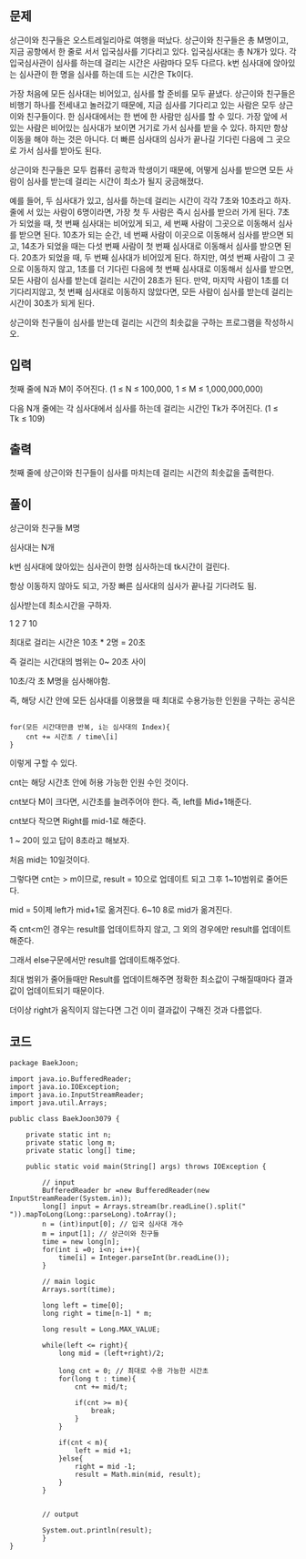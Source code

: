 ## 문제

상근이와 친구들은 오스트레일리아로 여행을 떠났다. 상근이와 친구들은 총 M명이고, 지금 공항에서 한 줄로 서서 입국심사를 기다리고 있다. 입국심사대는 총 N개가 있다. 각 입국심사관이 심사를 하는데 걸리는 시간은 사람마다 모두 다르다. k번 심사대에 앉아있는 심사관이 한 명을 심사를 하는데 드는 시간은 Tk이다.

가장 처음에 모든 심사대는 비어있고, 심사를 할 준비를 모두 끝냈다. 상근이와 친구들은 비행기 하나를 전세내고 놀러갔기 때문에, 지금 심사를 기다리고 있는 사람은 모두 상근이와 친구들이다. 한 심사대에서는 한 번에 한 사람만 심사를 할 수 있다. 가장 앞에 서 있는 사람은 비어있는 심사대가 보이면 거기로 가서 심사를 받을 수 있다. 하지만 항상 이동을 해야 하는 것은 아니다. 더 빠른 심사대의 심사가 끝나길 기다린 다음에 그 곳으로 가서 심사를 받아도 된다.

상근이와 친구들은 모두 컴퓨터 공학과 학생이기 때문에, 어떻게 심사를 받으면 모든 사람이 심사를 받는데 걸리는 시간이 최소가 될지 궁금해졌다.

예를 들어, 두 심사대가 있고, 심사를 하는데 걸리는 시간이 각각 7초와 10초라고 하자. 줄에 서 있는 사람이 6명이라면, 가장 첫 두 사람은 즉시 심사를 받으러 가게 된다. 7초가 되었을 때, 첫 번째 심사대는 비어있게 되고, 세 번째 사람이 그곳으로 이동해서 심사를 받으면 된다. 10초가 되는 순간, 네 번째 사람이 이곳으로 이동해서 심사를 받으면 되고, 14초가 되었을 때는 다섯 번째 사람이 첫 번째 심사대로 이동해서 심사를 받으면 된다. 20초가 되었을 때, 두 번째 심사대가 비어있게 된다. 하지만, 여섯 번째 사람이 그 곳으로 이동하지 않고, 1초를 더 기다린 다음에 첫 번째 심사대로 이동해서 심사를 받으면, 모든 사람이 심사를 받는데 걸리는 시간이 28초가 된다. 만약, 마지막 사람이 1초를 더 기다리지않고, 첫 번째 심사대로 이동하지 않았다면, 모든 사람이 심사를 받는데 걸리는 시간이 30초가 되게 된다.

상근이와 친구들이 심사를 받는데 걸리는 시간의 최솟값을 구하는 프로그램을 작성하시오.

## 입력

첫째 줄에 N과 M이 주어진다. (1 ≤ N ≤ 100,000, 1 ≤ M ≤ 1,000,000,000)

다음 N개 줄에는 각 심사대에서 심사를 하는데 걸리는 시간인 Tk가 주어진다. (1 ≤ Tk ≤ 109)

## 출력

첫째 줄에 상근이와 친구들이 심사를 마치는데 걸리는 시간의 최솟값을 출력한다.

## 풀이

상근이와 친구들 M명

심사대는 N개

k번 심사대에 앉아있는 심사관이 한명 심사하는데 tk시간이 걸린다.

항상 이동하지 않아도 되고, 가장 빠른 심사대의 심사가 끝나길 기다려도 됨.

심사받는데 최소시간을 구하자.

1 2
7 10

최대로 걸리는 시간은 10초 \* 2명 = 20초

즉 걸리는 시간대의 범위는 0~ 20초 사이

10초/각 초
M명을 심사해야함.

즉, 해당 시간 안에 모든 심사대를 이용했을 때 최대로 수용가능한 인원을 구하는 공식은

```

for(모든 시간대만큼 반복, i는 심사대의 Index){
	cnt += 시간초 / time\[i]
}
```
이렇게 구할 수 있다.

cnt는 해당 시간초 안에 허용 가능한 인원 수인 것이다.

cnt보다 M이 크다면, 시간초를 늘려주어야 한다. 즉, left를 Mid+1해준다.

cnt보다 작으면 Right를 mid-1로 해준다.

1 ~ 20이 있고 답이 8초라고 해보자.

처음 mid는 10일것이다.

그렇다면 cnt는 > m이므로, result = 10으로 업데이트 되고 그후 1~10범위로 줄어든다.

mid = 5이제 left가 mid+1로 옮겨진다.
6~10
8로 mid가 옮겨진다.

즉 cnt\<m인 경우는 result를 업데이트하지 않고, 그 외의 경우에만 result를 업데이트 해준다.

그래서 else구문에서만 result를 업데이트해주었다.

최대 범위가 줄어들때만 Result를 업데이트해주면 정확한 최소값이 구해질때마다 결과값이 업데이트되기 때문이다.

더이상 right가 움직이지 않는다면 그건 이미 결과값이 구해진 것과 다름없다.

## 코드


```
package BaekJoon;  
  
import java.io.BufferedReader;  
import java.io.IOException;  
import java.io.InputStreamReader;  
import java.util.Arrays;  
  
public class BaekJoon3079 {  
  
    private static int n;  
    private static long m;  
    private static long[] time;  
  
    public static void main(String[] args) throws IOException {  
  
        // input  
        BufferedReader br =new BufferedReader(new InputStreamReader(System.in));  
        long[] input = Arrays.stream(br.readLine().split(" ")).mapToLong(Long::parseLong).toArray();  
        n = (int)input[0]; // 입국 심사대 개수  
        m = input[1]; // 상근이와 친구들  
        time = new long[n];  
        for(int i =0; i<n; i++){  
            time[i] = Integer.parseInt(br.readLine());  
        }  
  
        // main logic  
        Arrays.sort(time);  
  
        long left = time[0];  
        long right = time[n-1] * m;  
  
        long result = Long.MAX_VALUE;  
  
        while(left <= right){  
            long mid = (left+right)/2;  
  
            long cnt = 0; // 최대로 수용 가능한 시간초  
            for(long t : time){  
                cnt += mid/t;  
  
                if(cnt >= m){  
                    break;  
                }  
            }  
  
            if(cnt < m){  
                left = mid +1;  
            }else{  
                right = mid -1;  
                result = Math.min(mid, result);  
            }  
        }  
  
  
        // output  
  
        System.out.println(result);  
        }  
}
```
